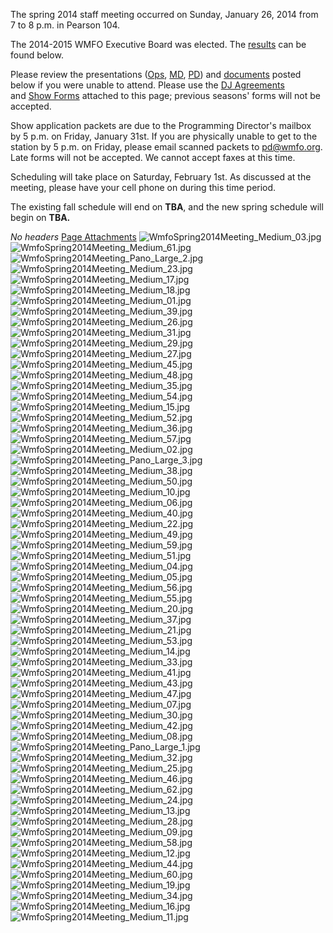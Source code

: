 The spring 2014 staff meeting occurred on Sunday, January 26, 2014 from 7 to 8 p.m. in Pearson 104.

The 2014-2015 WMFO Executive Board was elected. The [results](https://wiki.wmfo.org/@api/deki/files/721/=Spring_Staff_2014_Election.pdf "Spring Staff 2014 Election.pdf") can be found below.

Please review the presentations ([Ops](https://wiki.wmfo.org/@api/deki/files/720/=Ops-Spring14.pdf "Ops-Spring14.pdf"), [MD](https://wiki.wmfo.org/@api/deki/files/646/=MD_Presentation_Spring_2014.pdf "MD Presentation Spring 2014.pdf"), [PD](https://wiki.wmfo.org/@api/deki/files/648/=Spring_2014_PD_Presentation.pdf "Spring 2014 PD Presentation.pdf")) and [documents](https://wiki.wmfo.org/@api/deki/files/647/=ProfanityIndecencyandObscenityPolicy-2.pdf "ProfanityIndecencyandObscenityPolicy-2.pdf") posted below if you were unable to attend. Please use the [DJ Agreements](https://wiki.wmfo.org/@api/deki/files/650/=WMFO_DJ_Agreement_Form_SPR14.pdf "WMFO DJ Agreement Form_SPR14.pdf") and [Show Forms](https://wiki.wmfo.org/@api/deki/files/649/=WMFO_Show_Scheduling_Form_SPR14.pdf "WMFO Show Scheduling Form_SPR14.pdf") attached to this page; previous seasons' forms will not be accepted.

Show application packets are due to the Programming Director's mailbox by 5 p.m. on Friday, January 31st. If you are physically unable to get to the station by 5 p.m. on Friday, please email scanned packets to [pd@wmfo.org](mailto:pd@wmfo.org "mailto:pd@wmfo.org"). Late forms will not be accepted. We cannot accept faxes at this time.

Scheduling will take place on Saturday, February 1st. As discussed at the meeting, please have your cell phone on during this time period.

The existing fall schedule will end on **TBA**, and the new spring schedule will begin on **TBA.**

*No headers*
[Page Attachments](https://wiki-files.wmfo.org/Staff_Info/Staff_Meetings/Meeting_Archive/2014-Spring_Meeting)
![WmfoSpring2014Meeting_Medium_03.jpg](https://wiki-files.wmfo.org/Staff_Info/Staff_Meetings/Meeting_Archive/2014-Spring_Meeting/WmfoSpring2014Meeting_Medium_03.jpg)
![WmfoSpring2014Meeting_Medium_61.jpg](https://wiki-files.wmfo.org/Staff_Info/Staff_Meetings/Meeting_Archive/2014-Spring_Meeting/WmfoSpring2014Meeting_Medium_61.jpg)
![WmfoSpring2014Meeting_Pano_Large_2.jpg](https://wiki-files.wmfo.org/Staff_Info/Staff_Meetings/Meeting_Archive/2014-Spring_Meeting/WmfoSpring2014Meeting_Pano_Large_2.jpg)
![WmfoSpring2014Meeting_Medium_23.jpg](https://wiki-files.wmfo.org/Staff_Info/Staff_Meetings/Meeting_Archive/2014-Spring_Meeting/WmfoSpring2014Meeting_Medium_23.jpg)
![WmfoSpring2014Meeting_Medium_17.jpg](https://wiki-files.wmfo.org/Staff_Info/Staff_Meetings/Meeting_Archive/2014-Spring_Meeting/WmfoSpring2014Meeting_Medium_17.jpg)
![WmfoSpring2014Meeting_Medium_18.jpg](https://wiki-files.wmfo.org/Staff_Info/Staff_Meetings/Meeting_Archive/2014-Spring_Meeting/WmfoSpring2014Meeting_Medium_18.jpg)
![WmfoSpring2014Meeting_Medium_01.jpg](https://wiki-files.wmfo.org/Staff_Info/Staff_Meetings/Meeting_Archive/2014-Spring_Meeting/WmfoSpring2014Meeting_Medium_01.jpg)
![WmfoSpring2014Meeting_Medium_39.jpg](https://wiki-files.wmfo.org/Staff_Info/Staff_Meetings/Meeting_Archive/2014-Spring_Meeting/WmfoSpring2014Meeting_Medium_39.jpg)
![WmfoSpring2014Meeting_Medium_26.jpg](https://wiki-files.wmfo.org/Staff_Info/Staff_Meetings/Meeting_Archive/2014-Spring_Meeting/WmfoSpring2014Meeting_Medium_26.jpg)
![WmfoSpring2014Meeting_Medium_31.jpg](https://wiki-files.wmfo.org/Staff_Info/Staff_Meetings/Meeting_Archive/2014-Spring_Meeting/WmfoSpring2014Meeting_Medium_31.jpg)
![WmfoSpring2014Meeting_Medium_29.jpg](https://wiki-files.wmfo.org/Staff_Info/Staff_Meetings/Meeting_Archive/2014-Spring_Meeting/WmfoSpring2014Meeting_Medium_29.jpg)
![WmfoSpring2014Meeting_Medium_27.jpg](https://wiki-files.wmfo.org/Staff_Info/Staff_Meetings/Meeting_Archive/2014-Spring_Meeting/WmfoSpring2014Meeting_Medium_27.jpg)
![WmfoSpring2014Meeting_Medium_45.jpg](https://wiki-files.wmfo.org/Staff_Info/Staff_Meetings/Meeting_Archive/2014-Spring_Meeting/WmfoSpring2014Meeting_Medium_45.jpg)
![WmfoSpring2014Meeting_Medium_48.jpg](https://wiki-files.wmfo.org/Staff_Info/Staff_Meetings/Meeting_Archive/2014-Spring_Meeting/WmfoSpring2014Meeting_Medium_48.jpg)
![WmfoSpring2014Meeting_Medium_35.jpg](https://wiki-files.wmfo.org/Staff_Info/Staff_Meetings/Meeting_Archive/2014-Spring_Meeting/WmfoSpring2014Meeting_Medium_35.jpg)
![WmfoSpring2014Meeting_Medium_54.jpg](https://wiki-files.wmfo.org/Staff_Info/Staff_Meetings/Meeting_Archive/2014-Spring_Meeting/WmfoSpring2014Meeting_Medium_54.jpg)
![WmfoSpring2014Meeting_Medium_15.jpg](https://wiki-files.wmfo.org/Staff_Info/Staff_Meetings/Meeting_Archive/2014-Spring_Meeting/WmfoSpring2014Meeting_Medium_15.jpg)
![WmfoSpring2014Meeting_Medium_52.jpg](https://wiki-files.wmfo.org/Staff_Info/Staff_Meetings/Meeting_Archive/2014-Spring_Meeting/WmfoSpring2014Meeting_Medium_52.jpg)
![WmfoSpring2014Meeting_Medium_36.jpg](https://wiki-files.wmfo.org/Staff_Info/Staff_Meetings/Meeting_Archive/2014-Spring_Meeting/WmfoSpring2014Meeting_Medium_36.jpg)
![WmfoSpring2014Meeting_Medium_57.jpg](https://wiki-files.wmfo.org/Staff_Info/Staff_Meetings/Meeting_Archive/2014-Spring_Meeting/WmfoSpring2014Meeting_Medium_57.jpg)
![WmfoSpring2014Meeting_Medium_02.jpg](https://wiki-files.wmfo.org/Staff_Info/Staff_Meetings/Meeting_Archive/2014-Spring_Meeting/WmfoSpring2014Meeting_Medium_02.jpg)
![WmfoSpring2014Meeting_Pano_Large_3.jpg](https://wiki-files.wmfo.org/Staff_Info/Staff_Meetings/Meeting_Archive/2014-Spring_Meeting/WmfoSpring2014Meeting_Pano_Large_3.jpg)
![WmfoSpring2014Meeting_Medium_38.jpg](https://wiki-files.wmfo.org/Staff_Info/Staff_Meetings/Meeting_Archive/2014-Spring_Meeting/WmfoSpring2014Meeting_Medium_38.jpg)
![WmfoSpring2014Meeting_Medium_50.jpg](https://wiki-files.wmfo.org/Staff_Info/Staff_Meetings/Meeting_Archive/2014-Spring_Meeting/WmfoSpring2014Meeting_Medium_50.jpg)
![WmfoSpring2014Meeting_Medium_10.jpg](https://wiki-files.wmfo.org/Staff_Info/Staff_Meetings/Meeting_Archive/2014-Spring_Meeting/WmfoSpring2014Meeting_Medium_10.jpg)
![WmfoSpring2014Meeting_Medium_06.jpg](https://wiki-files.wmfo.org/Staff_Info/Staff_Meetings/Meeting_Archive/2014-Spring_Meeting/WmfoSpring2014Meeting_Medium_06.jpg)
![WmfoSpring2014Meeting_Medium_40.jpg](https://wiki-files.wmfo.org/Staff_Info/Staff_Meetings/Meeting_Archive/2014-Spring_Meeting/WmfoSpring2014Meeting_Medium_40.jpg)
![WmfoSpring2014Meeting_Medium_22.jpg](https://wiki-files.wmfo.org/Staff_Info/Staff_Meetings/Meeting_Archive/2014-Spring_Meeting/WmfoSpring2014Meeting_Medium_22.jpg)
![WmfoSpring2014Meeting_Medium_49.jpg](https://wiki-files.wmfo.org/Staff_Info/Staff_Meetings/Meeting_Archive/2014-Spring_Meeting/WmfoSpring2014Meeting_Medium_49.jpg)
![WmfoSpring2014Meeting_Medium_59.jpg](https://wiki-files.wmfo.org/Staff_Info/Staff_Meetings/Meeting_Archive/2014-Spring_Meeting/WmfoSpring2014Meeting_Medium_59.jpg)
![WmfoSpring2014Meeting_Medium_51.jpg](https://wiki-files.wmfo.org/Staff_Info/Staff_Meetings/Meeting_Archive/2014-Spring_Meeting/WmfoSpring2014Meeting_Medium_51.jpg)
![WmfoSpring2014Meeting_Medium_04.jpg](https://wiki-files.wmfo.org/Staff_Info/Staff_Meetings/Meeting_Archive/2014-Spring_Meeting/WmfoSpring2014Meeting_Medium_04.jpg)
![WmfoSpring2014Meeting_Medium_05.jpg](https://wiki-files.wmfo.org/Staff_Info/Staff_Meetings/Meeting_Archive/2014-Spring_Meeting/WmfoSpring2014Meeting_Medium_05.jpg)
![WmfoSpring2014Meeting_Medium_56.jpg](https://wiki-files.wmfo.org/Staff_Info/Staff_Meetings/Meeting_Archive/2014-Spring_Meeting/WmfoSpring2014Meeting_Medium_56.jpg)
![WmfoSpring2014Meeting_Medium_55.jpg](https://wiki-files.wmfo.org/Staff_Info/Staff_Meetings/Meeting_Archive/2014-Spring_Meeting/WmfoSpring2014Meeting_Medium_55.jpg)
![WmfoSpring2014Meeting_Medium_20.jpg](https://wiki-files.wmfo.org/Staff_Info/Staff_Meetings/Meeting_Archive/2014-Spring_Meeting/WmfoSpring2014Meeting_Medium_20.jpg)
![WmfoSpring2014Meeting_Medium_37.jpg](https://wiki-files.wmfo.org/Staff_Info/Staff_Meetings/Meeting_Archive/2014-Spring_Meeting/WmfoSpring2014Meeting_Medium_37.jpg)
![WmfoSpring2014Meeting_Medium_21.jpg](https://wiki-files.wmfo.org/Staff_Info/Staff_Meetings/Meeting_Archive/2014-Spring_Meeting/WmfoSpring2014Meeting_Medium_21.jpg)
![WmfoSpring2014Meeting_Medium_53.jpg](https://wiki-files.wmfo.org/Staff_Info/Staff_Meetings/Meeting_Archive/2014-Spring_Meeting/WmfoSpring2014Meeting_Medium_53.jpg)
![WmfoSpring2014Meeting_Medium_14.jpg](https://wiki-files.wmfo.org/Staff_Info/Staff_Meetings/Meeting_Archive/2014-Spring_Meeting/WmfoSpring2014Meeting_Medium_14.jpg)
![WmfoSpring2014Meeting_Medium_33.jpg](https://wiki-files.wmfo.org/Staff_Info/Staff_Meetings/Meeting_Archive/2014-Spring_Meeting/WmfoSpring2014Meeting_Medium_33.jpg)
![WmfoSpring2014Meeting_Medium_41.jpg](https://wiki-files.wmfo.org/Staff_Info/Staff_Meetings/Meeting_Archive/2014-Spring_Meeting/WmfoSpring2014Meeting_Medium_41.jpg)
![WmfoSpring2014Meeting_Medium_43.jpg](https://wiki-files.wmfo.org/Staff_Info/Staff_Meetings/Meeting_Archive/2014-Spring_Meeting/WmfoSpring2014Meeting_Medium_43.jpg)
![WmfoSpring2014Meeting_Medium_47.jpg](https://wiki-files.wmfo.org/Staff_Info/Staff_Meetings/Meeting_Archive/2014-Spring_Meeting/WmfoSpring2014Meeting_Medium_47.jpg)
![WmfoSpring2014Meeting_Medium_07.jpg](https://wiki-files.wmfo.org/Staff_Info/Staff_Meetings/Meeting_Archive/2014-Spring_Meeting/WmfoSpring2014Meeting_Medium_07.jpg)
![WmfoSpring2014Meeting_Medium_30.jpg](https://wiki-files.wmfo.org/Staff_Info/Staff_Meetings/Meeting_Archive/2014-Spring_Meeting/WmfoSpring2014Meeting_Medium_30.jpg)
![WmfoSpring2014Meeting_Medium_42.jpg](https://wiki-files.wmfo.org/Staff_Info/Staff_Meetings/Meeting_Archive/2014-Spring_Meeting/WmfoSpring2014Meeting_Medium_42.jpg)
![WmfoSpring2014Meeting_Medium_08.jpg](https://wiki-files.wmfo.org/Staff_Info/Staff_Meetings/Meeting_Archive/2014-Spring_Meeting/WmfoSpring2014Meeting_Medium_08.jpg)
![WmfoSpring2014Meeting_Pano_Large_1.jpg](https://wiki-files.wmfo.org/Staff_Info/Staff_Meetings/Meeting_Archive/2014-Spring_Meeting/WmfoSpring2014Meeting_Pano_Large_1.jpg)
![WmfoSpring2014Meeting_Medium_32.jpg](https://wiki-files.wmfo.org/Staff_Info/Staff_Meetings/Meeting_Archive/2014-Spring_Meeting/WmfoSpring2014Meeting_Medium_32.jpg)
![WmfoSpring2014Meeting_Medium_25.jpg](https://wiki-files.wmfo.org/Staff_Info/Staff_Meetings/Meeting_Archive/2014-Spring_Meeting/WmfoSpring2014Meeting_Medium_25.jpg)
![WmfoSpring2014Meeting_Medium_46.jpg](https://wiki-files.wmfo.org/Staff_Info/Staff_Meetings/Meeting_Archive/2014-Spring_Meeting/WmfoSpring2014Meeting_Medium_46.jpg)
![WmfoSpring2014Meeting_Medium_62.jpg](https://wiki-files.wmfo.org/Staff_Info/Staff_Meetings/Meeting_Archive/2014-Spring_Meeting/WmfoSpring2014Meeting_Medium_62.jpg)
![WmfoSpring2014Meeting_Medium_24.jpg](https://wiki-files.wmfo.org/Staff_Info/Staff_Meetings/Meeting_Archive/2014-Spring_Meeting/WmfoSpring2014Meeting_Medium_24.jpg)
![WmfoSpring2014Meeting_Medium_13.jpg](https://wiki-files.wmfo.org/Staff_Info/Staff_Meetings/Meeting_Archive/2014-Spring_Meeting/WmfoSpring2014Meeting_Medium_13.jpg)
![WmfoSpring2014Meeting_Medium_28.jpg](https://wiki-files.wmfo.org/Staff_Info/Staff_Meetings/Meeting_Archive/2014-Spring_Meeting/WmfoSpring2014Meeting_Medium_28.jpg)
![WmfoSpring2014Meeting_Medium_09.jpg](https://wiki-files.wmfo.org/Staff_Info/Staff_Meetings/Meeting_Archive/2014-Spring_Meeting/WmfoSpring2014Meeting_Medium_09.jpg)
![WmfoSpring2014Meeting_Medium_58.jpg](https://wiki-files.wmfo.org/Staff_Info/Staff_Meetings/Meeting_Archive/2014-Spring_Meeting/WmfoSpring2014Meeting_Medium_58.jpg)
![WmfoSpring2014Meeting_Medium_12.jpg](https://wiki-files.wmfo.org/Staff_Info/Staff_Meetings/Meeting_Archive/2014-Spring_Meeting/WmfoSpring2014Meeting_Medium_12.jpg)
![WmfoSpring2014Meeting_Medium_44.jpg](https://wiki-files.wmfo.org/Staff_Info/Staff_Meetings/Meeting_Archive/2014-Spring_Meeting/WmfoSpring2014Meeting_Medium_44.jpg)
![WmfoSpring2014Meeting_Medium_60.jpg](https://wiki-files.wmfo.org/Staff_Info/Staff_Meetings/Meeting_Archive/2014-Spring_Meeting/WmfoSpring2014Meeting_Medium_60.jpg)
![WmfoSpring2014Meeting_Medium_19.jpg](https://wiki-files.wmfo.org/Staff_Info/Staff_Meetings/Meeting_Archive/2014-Spring_Meeting/WmfoSpring2014Meeting_Medium_19.jpg)
![WmfoSpring2014Meeting_Medium_34.jpg](https://wiki-files.wmfo.org/Staff_Info/Staff_Meetings/Meeting_Archive/2014-Spring_Meeting/WmfoSpring2014Meeting_Medium_34.jpg)
![WmfoSpring2014Meeting_Medium_16.jpg](https://wiki-files.wmfo.org/Staff_Info/Staff_Meetings/Meeting_Archive/2014-Spring_Meeting/WmfoSpring2014Meeting_Medium_16.jpg)
![WmfoSpring2014Meeting_Medium_11.jpg](https://wiki-files.wmfo.org/Staff_Info/Staff_Meetings/Meeting_Archive/2014-Spring_Meeting/WmfoSpring2014Meeting_Medium_11.jpg)
